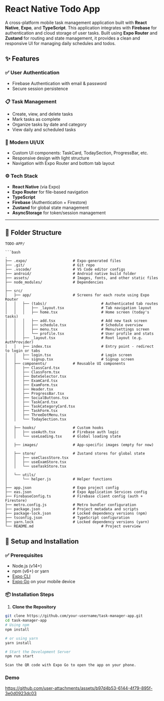 # React Native Todo App

A cross-platform mobile task management application built with **React Native**, **Expo**, and **TypeScript**. This application integrates with **Firebase** for authentication and cloud storage of user tasks. Built using **Expo Router** and **Zustand** for routing and state management, it provides a clean and responsive UI for managing daily schedules and todos.

## ✨ Features

### ✅ User Authentication
- Firebase Authentication with email & password
- Secure session persistence

### 📋 Task Management
- Create, view, and delete tasks
- Mark tasks as complete
- Organize tasks by date and category
- View daily and scheduled tasks

### 🎨 Modern UI/UX
- Custom UI components: TaskCard, TodaySection, ProgressBar, etc.
- Responsive design with light structure
- Navigation with Expo Router and bottom tab layout

### ⚙️ Tech Stack

- **React Native** (via Expo)
- **Expo Router** for file-based navigation
- **TypeScript**
- **Firebase** (Authentication + Firestore)
- **Zustand** for global state management
- **AsyncStorage** for token/session management

---

## 📁 Folder Structure
```
TODO-APP/

```bash
.
├── .expo/                     # Expo-generated files
├── .git/                      # Git repo
├── .vscode/                   # VS Code editor configs
├── android/                   # Android native build folder
├── assets/                    # Images, fonts, and other static files
├── node_modules/              # Dependencies
│
├── src/
│   ├── app/                   # Screens for each route using Expo Router
│   │   ├── (tabs)/                         # Authenticated tab routes
│   │   │   ├── _layout.tsx                 # Tab navigation layout
│   │   │   ├── home.tsx                    # Home screen (today's tasks)
│   │   │   ├── add.tsx                     # Add new task screen
│   │   │   ├── schedule.tsx                # Schedule overview
│   │   │   ├── menu.tsx                    # Menu/settings screen
│   │   │   └── profile.tsx                 # User profile and stats
│   │   ├── _layout.tsx                     # Root layout (e.g. AuthProvider)
│   │   ├── index.tsx                       # Entry point - redirect to login or tabs
│   │   ├── login.tsx                       # Login screen
│   │   └── signup.tsx                      # Signup screen
│   ├── components/            # Reusable UI components
│   │   ├── ClassCard.tsx
│   │   ├── ClassForm.tsx
│   │   ├── DateSelector.tsx
│   │   ├── ExamCard.tsx
│   │   ├── ExamForm.tsx
│   │   ├── Header.tsx
│   │   ├── ProgressBar.tsx
│   │   ├── SocialButtons.tsx
│   │   ├── TaskCard.tsx
│   │   ├── TaskCategoryCard.tsx
│   │   ├── TaskForm.tsx
│   │   ├── ThreeDotMenu.tsx
│   │   └── TodaySection.tsx
│
│   ├── hooks/                 # Custom hooks
│   │   ├── useAuth.tsx        # Firebase auth logic
│   │   └── useLoading.tsx     # Global loading state
│
│   ├── images/                # App-specific images (empty for now)
│
│   ├── store/                 # Zustand stores for global state
│   │   ├── useClassStore.tsx
│   │   ├── useExamStore.tsx
│   │   └── useTaskStore.tsx
│
│   └── utils/
│       └── helper.js          # Helper functions
│
├── app.json                   # Expo project config
├── eas.json                   # Expo Application Services config
├── FirebaseConfig.ts          # Firebase client config (auth + Firestore)
├── metro.config.js            # Metro bundler configuration
├── package.json               # Project metadata and scripts
├── package-lock.json          # Locked dependency versions (npm)
├── tsconfig.json              # TypeScript configuration
├── yarn.lock                  # Locked dependency versions (yarn)
└── README.md                               # Project overview

```

## 🧩 Setup and Installation

### ✅ Prerequisites

- Node.js (v14+)
- npm (v6+) or yarn
- [Expo CLI](https://docs.expo.dev/get-started/installation/)
- [Expo Go](https://expo.dev/client) on your mobile device

### 📦 Installation Steps

1. **Clone the Repository**

```bash
git clone https://github.com/your-username/task-manager-app.git
cd task-manager-app
# Using npm
npm install

# or using yarn
yarn install

# Start the Development Server
npm run start

Scan the QR code with Expo Go to open the app on your phone.

```
### Demo

https://github.com/user-attachments/assets/b97d4b53-6144-4f79-895f-3e0d0923dc03



